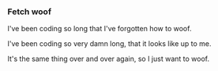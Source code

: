 ### Fetch woof

I've been coding so long that I've forgotten how to woof.

I've been coding so very damn long, that it looks like up to me.

It's the same thing over and over again, so I just want to woof.
